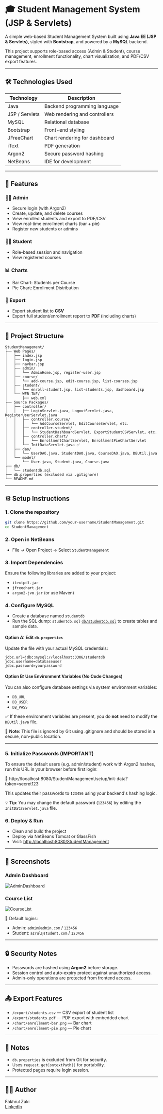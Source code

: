 
# 🎓 Student Management System (JSP & Servlets)

A simple web-based Student Management System built using **Java EE (JSP & Servlets)**, styled with **Bootstrap**, and powered by a **MySQL** backend.

This project supports role-based access (Admin & Student), course management, enrollment functionality, chart visualization, and PDF/CSV export features.

---

## 🛠️ Technologies Used

| Technology     | Description                      |
|----------------|----------------------------------|
| Java           | Backend programming language     |
| JSP / Servlets | Web rendering and controllers    |
| MySQL          | Relational database              |
| Bootstrap      | Front-end styling                |
| JFreeChart     | Chart rendering for dashboard    |
| iText          | PDF generation                   |
| Argon2         | Secure password hashing          |
| NetBeans       | IDE for development              |

---

## 🚀 Features

### 👨‍💼 Admin

- Secure login (with Argon2)
- Create, update, and delete courses
- View enrolled students and export to PDF/CSV
- View real-time enrollment charts (bar + pie)
- Register new students or admins

### 👨‍🎓 Student

- Role-based session and navigation
- View registered courses

### 📊 Charts

- Bar Chart: Students per Course
- Pie Chart: Enrollment Distribution

### 📄 Export

- Export student list to **CSV**
- Export full student/enrollment report to **PDF** (including charts)

---

## 🧱 Project Structure

```
StudentManagement/
├── Web Pages/
│   ├── index.jsp
│   ├── login.jsp
│   ├── navbar.jsp
│   ├── admin/
│   │   └── AdminHome.jsp, register-user.jsp
│   ├── course/
│   │   └── add-course.jsp, edit-course.jsp, list-courses.jsp
│   ├── student/
│   │   └── enroll-student.jsp, list-students.jsp, dashboard.jsp
│   └── WEB-INF/
│       ├── web.xml
├── Source Packages/
│   ├── controller/
│   │   ├── LoginServlet.java, LogoutServlet.java, RegisterUserServlet.java
│   │   ├── controller.course/
│   │   │   └── AddCourseServlet, EditCourseServlet, etc.
│   │   ├── controller.student/
│   │   │   └── StudentDashboardServlet, ExportStudentCSVServlet, etc.
│   │   ├── controller.chart/
│   │   │   └── EnrollmentChartServlet, EnrollmentPieChartServlet
│   │   └── InitDataServlet.java ✅
│   ├── dao/
│   │   └── UserDAO.java, StudentDAO.java, CourseDAO.java, DBUtil.java
│   └── model/
│       └── User.java, Student.java, Course.java
├── db/
│   └── studentdb.sql
├── db.properties (excluded via .gitignore)
└── README.md
```

---

## ⚙️ Setup Instructions

### 1. Clone the repository

```bash
git clone https://github.com/your-username/StudentManagement.git
cd StudentManagement
```

### 2. Open in NetBeans

- File → Open Project → Select `StudentManagement`

### 3. Import Dependencies

Ensure the following libraries are added to your project:
- `itextpdf.jar`
- `jfreechart.jar`
- `argon2-jvm.jar` (or use Maven)


### 4. Configure MySQL

- Create a database named `studentdb`
- Run the SQL dump: `studentdb.sql` [`db/studentdb.sql`](db/studentdb.sql) to create tables and sample data.

#### Option A: Edit `db.properties`
Update the file with your actual MySQL credentials:

```properties
jdbc.url=jdbc:mysql://localhost:3306/studentdb
jdbc.username=databaseuser
jdbc.password=yourpassword
```

#### Option B: Use Environment Variables (No Code Changes)
You can also configure database settings via system environment variables:

- `DB_URL`
- `DB_USER`
- `DB_PASS`

✅ If these environment variables are present, you do **not** need to modify the `DBUtil.java` file.


🚫 **Note**: This file is ignored by Git using .gitignore and should be stored in a secure, non-public location.

---


### 5. Initialize Passwords (IMPORTANT)
To ensure the default users (e.g. admin/student) work with Argon2 hashes, run this URL in your browser before first login:

🔗 http://localhost:8080/StudentManagement/setup/init-data?token=secret123

This updates their passwords to `123456` using your backend's hashing logic.

💡 **Tip**: You may change the default password (`123456`) by editing the `InitDataServlet.java` file.


### 6. Deploy & Run

- Clean and build the project
- Deploy via NetBeans Tomcat or GlassFish
- Visit: [http://localhost:8080/StudentManagement](http://localhost:8080/StudentManagement)

---

## 📸 Screenshots

### Admin Dashboard
![AdminDashboard](AdminDashboard.png)

### Course List
![CourseList](CourseList.png)

🧪 Default logins:  
- Admin: `admin@admin.com` / `123456`  
- Student: `azrul@student.com` / `123456`

---

## 🔒 Security Notes

- Passwords are hashed using **Argon2** before storage.
- Session control and auto-expiry protect against unauthorized access.
- Admin-only operations are protected from frontend access.

---

## 📤 Export Features

- `/export/students.csv` — CSV export of student list
- `/export/students.pdf` — PDF export with embedded chart
- `/chart/enrollment-bar.png` — Bar chart
- `/chart/enrollment-pie.png` — Pie chart

---

## 📌 Notes
- `db.properties` is excluded from Git for security.
- Uses `request.getContextPath()` for portability.
- Protected pages require login session.

---

## 👨‍💻 Author

Fakhrul Zaki  
[LinkedIn](https://www.linkedin.com/in/fakhrul-adli-mohd-zaki-135b83344)
